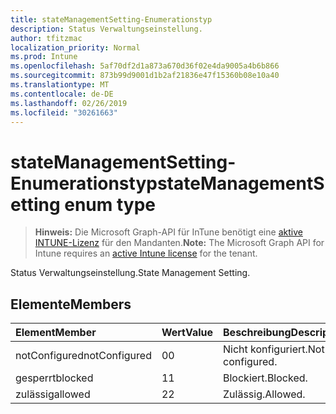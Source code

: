 ```yaml
---
title: stateManagementSetting-Enumerationstyp
description: Status Verwaltungseinstellung.
author: tfitzmac
localization_priority: Normal
ms.prod: Intune
ms.openlocfilehash: 5af70df2d1a873a670d36f02e4da9005a4b6b866
ms.sourcegitcommit: 873b99d9001d1b2af21836e47f15360b08e10a40
ms.translationtype: MT
ms.contentlocale: de-DE
ms.lasthandoff: 02/26/2019
ms.locfileid: "30261663"
---
```

# <a name="statemanagementsetting-enum-type"></a><span data-ttu-id="9a681-103">stateManagementSetting-Enumerationstyp</span><span class="sxs-lookup"><span data-stu-id="9a681-103">stateManagementSetting enum type</span></span>

> <span data-ttu-id="9a681-104">**Hinweis:** Die Microsoft Graph-API für InTune benötigt eine [aktive INTUNE-Lizenz](https://go.microsoft.com/fwlink/?linkid=839381) für den Mandanten.</span><span class="sxs-lookup"><span data-stu-id="9a681-104">**Note:** The Microsoft Graph API for Intune requires an [active Intune license](https://go.microsoft.com/fwlink/?linkid=839381) for the tenant.</span></span>

<span data-ttu-id="9a681-105">Status Verwaltungseinstellung.</span><span class="sxs-lookup"><span data-stu-id="9a681-105">State Management Setting.</span></span>

## <a name="members"></a><span data-ttu-id="9a681-106">Elemente</span><span class="sxs-lookup"><span data-stu-id="9a681-106">Members</span></span>
|<span data-ttu-id="9a681-107">Element</span><span class="sxs-lookup"><span data-stu-id="9a681-107">Member</span></span>|<span data-ttu-id="9a681-108">Wert</span><span class="sxs-lookup"><span data-stu-id="9a681-108">Value</span></span>|<span data-ttu-id="9a681-109">Beschreibung</span><span class="sxs-lookup"><span data-stu-id="9a681-109">Description</span></span>|
|:---|:---|:---|
|<span data-ttu-id="9a681-110">notConfigured</span><span class="sxs-lookup"><span data-stu-id="9a681-110">notConfigured</span></span>|<span data-ttu-id="9a681-111">0</span><span class="sxs-lookup"><span data-stu-id="9a681-111">0</span></span>|<span data-ttu-id="9a681-112">Nicht konfiguriert.</span><span class="sxs-lookup"><span data-stu-id="9a681-112">Not configured.</span></span>|
|<span data-ttu-id="9a681-113">gesperrt</span><span class="sxs-lookup"><span data-stu-id="9a681-113">blocked</span></span>|<span data-ttu-id="9a681-114">1</span><span class="sxs-lookup"><span data-stu-id="9a681-114">1</span></span>|<span data-ttu-id="9a681-115">Blockiert.</span><span class="sxs-lookup"><span data-stu-id="9a681-115">Blocked.</span></span>|
|<span data-ttu-id="9a681-116">zulässig</span><span class="sxs-lookup"><span data-stu-id="9a681-116">allowed</span></span>|<span data-ttu-id="9a681-117">2</span><span class="sxs-lookup"><span data-stu-id="9a681-117">2</span></span>|<span data-ttu-id="9a681-118">Zulässig.</span><span class="sxs-lookup"><span data-stu-id="9a681-118">Allowed.</span></span>|



